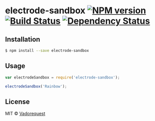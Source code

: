 # electrode-sandbox [![NPM version][npm-image]][npm-url] [![Build Status][travis-image]][travis-url] [![Dependency Status][daviddm-image]][daviddm-url]
> 

## Installation

```sh
$ npm install --save electrode-sandbox
```

## Usage

```js
var electrodeSandbox = require('electrode-sandbox');

electrodeSandbox('Rainbow');
```
## License

MIT © [Vadorequest]()


[npm-image]: https://badge.fury.io/js/electrode-sandbox.svg
[npm-url]: https://npmjs.org/package/electrode-sandbox
[travis-image]: https://travis-ci.org/Vadorequest/electrode-sandbox.svg?branch=master
[travis-url]: https://travis-ci.org/Vadorequest/electrode-sandbox
[daviddm-image]: https://david-dm.org/Vadorequest/electrode-sandbox.svg?theme=shields.io
[daviddm-url]: https://david-dm.org/Vadorequest/electrode-sandbox
